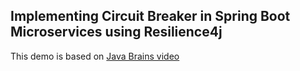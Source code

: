 ## Implementing Circuit Breaker in Spring Boot Microservices using Resilience4j

This demo is based on [Java Brains video](https://www.youtube.com/watch?v=o8RO38KbWvA&list=PLqq-6Pq4lTTbXZY_elyGv7IkKrfkSrX5e)

